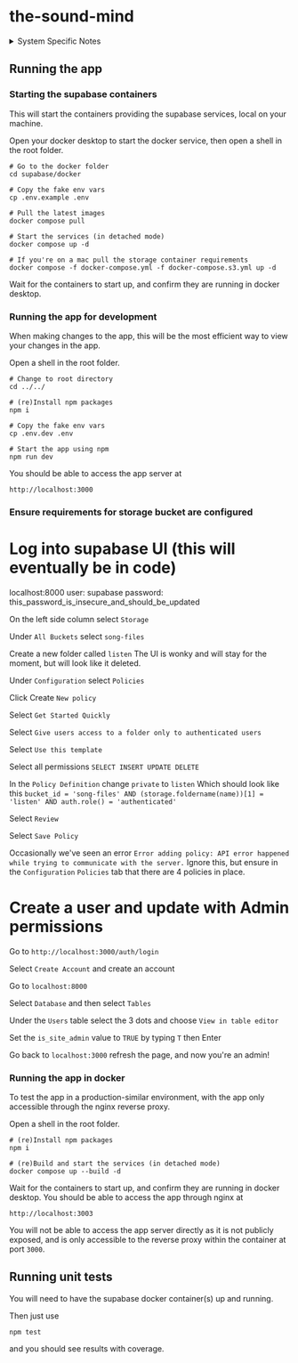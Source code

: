 # the-sound-mind

<details>
  <summary>System Specific Notes</summary>

  <details>
    <summary>Colima on MacOS</summary>
    - In order to avoid running Docker Desktop we've used Colima.  It can be installed with [Homebrew](https://brew.sh/).
    
    ```brew install docker-compose```

    - The colima VM needs to be started with

    ```colima start virtio --mount-type=virtiofs```

    - Something similar to this
    
    ```{
            "currentContext": "colima-virtio",
            "cliPluginsExtraDirs": [
                    "/opt/homebrew/lib/docker/cli-plugins"
            ]
    ]```
    
    may need to be added to your Docker config.  This allows Docker to find the docker-compose plugin which will allow commands like

    ```docker compose up  # without the dash (Docker executing compose as a plugin)```

    as opposed to commands like

    ```docker-compose up  # with the dash (directly running the docker-compose binary)```

    We've found this to be nessesary, as bringing up the containers with docker-compose instead of docker compose will result in connectivity issues between containers.

    The following may need to be added to your `~/.docker/config.json` in order to avoid permissions issues with certain volumes.
  </details>

  <details>
  <summary>Docker Engine on Linux</summary>
  We recommend installing Docker with the instructions at 
  [Install Docker Engine](https://docs.docker.com/engine/install/)
  </details>

</details>

## Running the app

### Starting the supabase containers

This will start the containers providing the supabase services, local on your machine.

Open your docker desktop to start the docker service, then open a shell in the root folder.

```shell
# Go to the docker folder
cd supabase/docker

# Copy the fake env vars
cp .env.example .env

# Pull the latest images
docker compose pull

# Start the services (in detached mode)
docker compose up -d

# If you're on a mac pull the storage container requirements
docker compose -f docker-compose.yml -f docker-compose.s3.yml up -d
```

Wait for the containers to start up, and confirm they are running in docker desktop.

### Running the app for development

When making changes to the app, this will be the most efficient way to view your changes in the app. 

Open a shell in the root folder.

```shell
# Change to root directory
cd ../../

# (re)Install npm packages
npm i

# Copy the fake env vars
cp .env.dev .env

# Start the app using npm
npm run dev
```

You should be able to access the app server at

`http://localhost:3000`

### Ensure requirements for storage bucket are configured

# Log into supabase UI (this will eventually be in code)
localhost:8000
user: supabase
password: this_password_is_insecure_and_should_be_updated

On the left side column select `Storage`

Under `All Buckets` select `song-files`

Create a new folder called `listen`
The UI is wonky and will stay for the moment, but will look like it deleted.

Under `Configuration` select `Policies`

Click Create `New policy`

Select `Get Started Quickly`

Select `Give users access to a folder only to authenticated users`

Select `Use this template`

Select all permissions `SELECT INSERT UPDATE DELETE`

In the `Policy Definition` change `private` to `listen`
Which should look like this
```bucket_id = 'song-files' AND (storage.foldername(name))[1] = 'listen' AND auth.role() = 'authenticated'```

Select `Review`

Select `Save Policy`

Occasionally we've seen an error
`Error adding policy: API error happened while trying to communicate with the server.`
Ignore this, but ensure in the `Configuration` `Policies` tab that there are 4 policies in place.

# Create a user and update with Admin permissions
Go to `http://localhost:3000/auth/login`

Select `Create Account` and create an account

Go to `localhost:8000`

Select `Database` and then select `Tables`

Under the `Users` table select the 3 dots and choose `View in table editor`

Set the `is_site_admin` value to `TRUE` by typing `T` then Enter

Go back to `localhost:3000` refresh the page, and now you're an admin!

### Running the app in docker

To test the app in a production-similar environment, with the app only accessible through the nginx reverse proxy.

Open a shell in the root folder.

```shell
# (re)Install npm packages
npm i

# (re)Build and start the services (in detached mode)
docker compose up --build -d
```

Wait for the containers to start up, and confirm they are running in docker desktop. You should be able to access the app through nginx at 

`http://localhost:3003`

You will not be able to access the app server directly as it is not publicly exposed, and is only accessible to the reverse proxy within the container at port `3000`.

## Running unit tests

You will need to have the supabase docker container(s) up and running.

Then just use

`npm test`

and you should see results with coverage.
